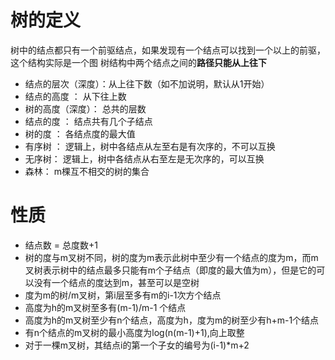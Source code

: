 # 树的定义
树中的结点都只有一个前驱结点，如果发现有一个结点可以找到一个以上的前驱，这个结构实际是一个图
树结构中两个结点之间的**路径只能从上往下**
 * 结点的层次（深度）：从上往下数（如不加说明，默认从1开始）
 * 结点的高度   ：   从下往上数
 * 树的高度（深度）： 总共的层数
 * 结点的度    ：    结点共有几个子结点
 * 树的度     ：    各结点度的最大值
 * 有序树 ： 逻辑上，树中各结点从左至右是有次序的，不可以互换
 * 无序树：  逻辑上，树中各结点从右至左是无次序的，可以互换
 * 森林： m棵互不相交的树的集合

# 性质
* 结点数 = 总度数+1
* 树的度与m叉树不同，树的度为m表示此树中至少有一个结点的度为m，而m叉树表示树中的结点最多只能有m个子结点（即度的最大值为m），但是它的可以没有一个结点的度达到m，甚至可以是空树
* 度为m的树/m叉树，第i层至多有m的i-1次方个结点
* 高度为h的m叉树至多有(m<h>-1)/m-1 个结点
* 高度为h的m叉树至少有n个结点，高度为h，度为m的树至少有h+m-1个结点
* 有n个结点的m叉树的最小高度为log<m>(n(m-1)+1),向上取整
* 对于一棵m叉树，其结点i的第一个子女的编号为(i-1)*m+2